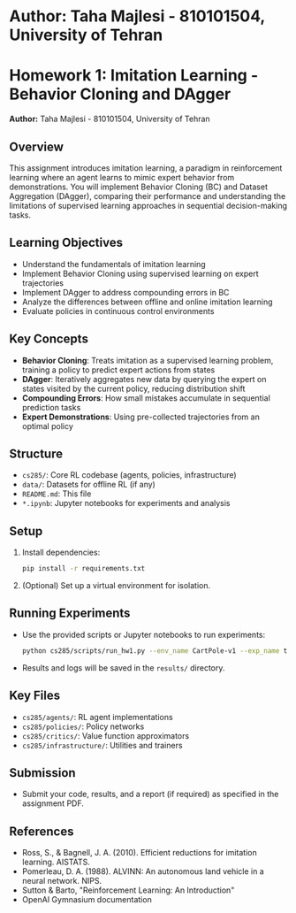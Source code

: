 # Author: Taha Majlesi - 810101504, University of Tehran
# Homework 1: Imitation Learning - Behavior Cloning and DAgger

**Author:** Taha Majlesi - 810101504, University of Tehran

## Overview

This assignment introduces imitation learning, a paradigm in reinforcement learning where an agent learns to mimic expert behavior from demonstrations. You will implement Behavior Cloning (BC) and Dataset Aggregation (DAgger), comparing their performance and understanding the limitations of supervised learning approaches in sequential decision-making tasks.

## Learning Objectives

- Understand the fundamentals of imitation learning
- Implement Behavior Cloning using supervised learning on expert trajectories
- Implement DAgger to address compounding errors in BC
- Analyze the differences between offline and online imitation learning
- Evaluate policies in continuous control environments

## Key Concepts

- **Behavior Cloning**: Treats imitation as a supervised learning problem, training a policy to predict expert actions from states
- **DAgger**: Iteratively aggregates new data by querying the expert on states visited by the current policy, reducing distribution shift
- **Compounding Errors**: How small mistakes accumulate in sequential prediction tasks
- **Expert Demonstrations**: Using pre-collected trajectories from an optimal policy

## Structure

- `cs285/`: Core RL codebase (agents, policies, infrastructure)
- `data/`: Datasets for offline RL (if any)
- `README.md`: This file
- `*.ipynb`: Jupyter notebooks for experiments and analysis

## Setup

1. Install dependencies:
   ```bash
   pip install -r requirements.txt
   ```
2. (Optional) Set up a virtual environment for isolation.

## Running Experiments

- Use the provided scripts or Jupyter notebooks to run experiments:
  ```bash
  python cs285/scripts/run_hw1.py --env_name CartPole-v1 --exp_name test_pg
  ```
- Results and logs will be saved in the `results/` directory.

## Key Files

- `cs285/agents/`: RL agent implementations
- `cs285/policies/`: Policy networks
- `cs285/critics/`: Value function approximators
- `cs285/infrastructure/`: Utilities and trainers

## Submission

- Submit your code, results, and a report (if required) as specified in the assignment PDF.

## References

- Ross, S., & Bagnell, J. A. (2010). Efficient reductions for imitation learning. AISTATS.
- Pomerleau, D. A. (1988). ALVINN: An autonomous land vehicle in a neural network. NIPS.
- Sutton & Barto, "Reinforcement Learning: An Introduction"
- OpenAI Gymnasium documentation
